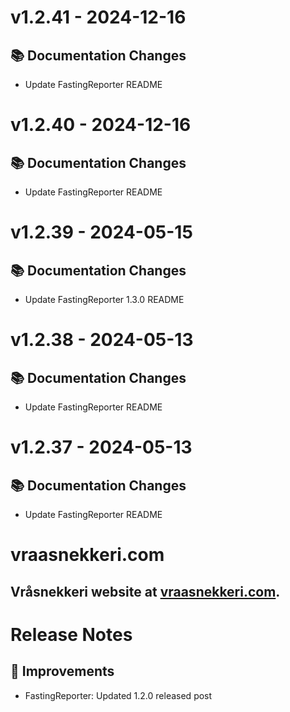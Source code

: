 # v1.2.41 - 2024-12-16
## 📚 Documentation Changes
- Update FastingReporter README

# v1.2.40 - 2024-12-16
## 📚 Documentation Changes
- Update FastingReporter README

# v1.2.39 - 2024-05-15
## 📚 Documentation Changes
- Update FastingReporter 1.3.0 README

# v1.2.38 - 2024-05-13
## 📚 Documentation Changes
- Update FastingReporter README

# v1.2.37 - 2024-05-13
## 📚 Documentation Changes
- Update FastingReporter README

# vraasnekkeri.com
## Vråsnekkeri website at [vraasnekkeri.com](https://www.vraasnekkeri.com).

# Release Notes
## 🔨 Improvements
- FastingReporter: Updated 1.2.0 released post